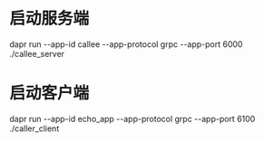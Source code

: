 # 启动服务端
dapr run --app-id callee --app-protocol grpc --app-port 6000  ./callee_server

# 启动客户端
dapr run --app-id echo_app --app-protocol grpc --app-port 6100 ./caller_client